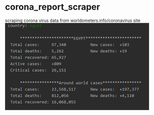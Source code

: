 # corona_report_scraper
scraping corona virus data from worldometers.info/coronavirus site
![](assets/README-48ba1673.png)
